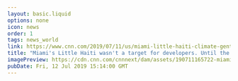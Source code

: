 ```yaml
---
layout: basic.liquid
options: none
icon: news
order: 1
tags: news_world
link: https://www.cnn.com/2019/07/11/us/miami-little-haiti-climate-gentrification-weir-wxc/index.html
title: "Miami's Little Haiti wasn't a target for developers. Until the seas started to rise"
imagePreview: https://cdn.cnn.com/cnnnext/dam/assets/190711165722-miami-sea-level-intersection-video-synd-2.jpg
pubDate: Fri, 12 Jul 2019 15:14:00 GMT
---
```

